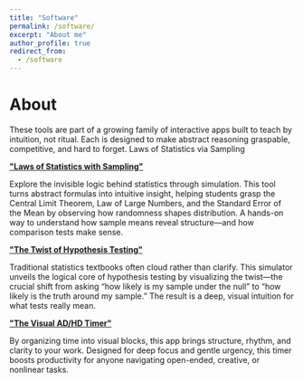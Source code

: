 ```yaml
---
title: "Software"
permalink: /software/
excerpt: "About me"
author_profile: true
redirect_from: 
  - /software
---
```



# About

These tools are part of a growing family of interactive apps built to teach by intuition, not ritual. Each is designed to make abstract reasoning graspable, competitive, and hard to forget.
Laws of Statistics via Sampling


[**"Laws of Statistics with Sampling"**](https://studio--cle-dev-09775848-67412.us-central1.hosted.app/)

Explore the invisible logic behind statistics through simulation. This tool turns abstract formulas into intuitive insight, helping students grasp the Central Limit Theorem, Law of Large Numbers, and the Standard Error of the Mean by observing how randomness shapes distribution. A hands-on way to understand how sample means reveal structure—and how comparison tests make sense.

[**"The Twist of Hypothesis Testing"**](https://claude.ai/public/artifacts/6e467978-6422-45de-90cf-cf4ce4c4d678)

Traditional statistics textbooks often cloud rather than clarify. This simulator unveils the logical core of hypothesis testing by visualizing the twist—the crucial shift from asking “how likely is my sample under the null” to “how likely is the truth around my sample.” The result is a deep, visual intuition for what tests really mean.

[**"The Visual AD/HD Timer"**](https://claude.ai/public/artifacts/6e467978-6422-45de-90cf-cf4ce4c4d678)

By organizing time into visual blocks, this app brings structure, rhythm, and clarity to your work. Designed for deep focus and gentle urgency, this timer boosts productivity for anyone navigating open-ended, creative, or nonlinear tasks.

